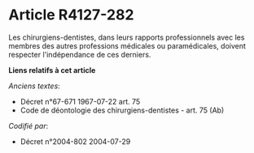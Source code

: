 # Article R4127-282

Les chirurgiens-dentistes, dans leurs rapports professionnels avec les membres des autres professions médicales ou
paramédicales, doivent respecter l'indépendance de ces derniers.

**Liens relatifs à cet article**

_Anciens textes_:

  - Décret n°67-671 1967-07-22 art. 75
  - Code de déontologie des chirurgiens-dentistes - art. 75 (Ab)

_Codifié par_:

  - Décret n°2004-802 2004-07-29
